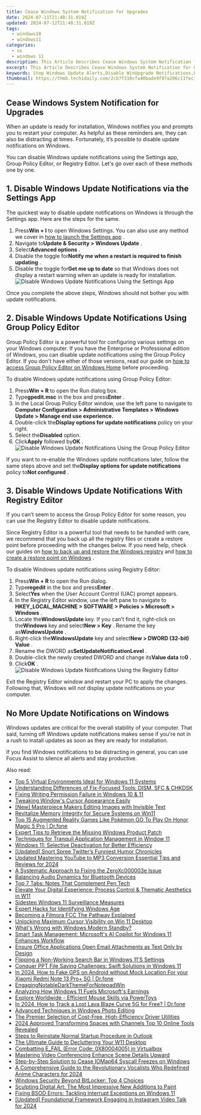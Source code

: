 ```yaml
---
title: Cease Windows System Notification for Upgrades
date: 2024-07-11T21:48:31.019Z
updated: 2024-07-12T21:48:31.019Z
tags:
  - windows10
  - windows11
categories:
  - os
  - windows 11
description: This Article Describes Cease Windows System Notification for Upgrades
excerpt: This Article Describes Cease Windows System Notification for Upgrades
keywords: Stop Windows Update Alerts,Disable WinUpgrade Notifications,Halt Windows Update Announcements,Prevent WinSystem Upgrade Notifies,Cease PC Upgrades Warning,Block Windows System Upgrade Signals,Eliminate WinUpdate Prompts
thumbnail: https://thmb.techidaily.com/2cb7f310cfa40bade9f97a206c11fec1a7936d92f7d177b793679fa54a81c9a8.jpg
---
```


## Cease Windows System Notification for Upgrades

 When an update is ready for installation, Windows notifies you and prompts you to restart your computer. As helpful as these reminders are, they can also be distracting at times. Fortunately, it’s possible to disable update notifications on Windows.

 You can disable Windows update notifications using the Settings app, Group Policy Editor, or Registry Editor. Let's go over each of these methods one by one.

## 1\. Disable Windows Update Notifications via the Settings App

 The quickest way to disable update notifications on Windows is through the Settings app. Here are the steps for the same.

1. Press**Win + I** to open Windows Settings. You can also use any method we cover in [how to launch the Settings app](https://www.makeuseof.com/windows-ways-to-open-system-settings/) .
2. Navigate to**Update & Security > Windows Update** .
3. Select**Advanced options** .
4. Disable the toggle for**Notify me when a restart is required to finish updating** .
5. Disable the toggle for**Get me up to date** so that Windows does not display a restart warning when an update is ready for installation.  
![Disable Windows Update Notifications Using the Settings App](https://static1.makeuseofimages.com/wordpress/wp-content/uploads/2022/12/disable-windows-update-notifications-using-the-settings-app.jpg)

 Once you complete the above steps, Windows should not bother you with update notifications.

## 2\. Disable Windows Update Notifications Using Group Policy Editor

 Group Policy Editor is a powerful tool for configuring various settings on your Windows computer. If you have the Enterprise or Professional edition of Windows, you can disable update notifications using the Group Policy Editor. If you don't have either of those versions, read our guide on [how to access Group Policy Editor on Windows Home](https://www.makeuseof.com/tag/access-group-policy-editor-even-windows-home-settings-try/) before proceeding.

To disable Windows update notifications using Group Policy Editor:

1. Press**Win + R** to open the Run dialog box.
2. Type**gpedit.msc** in the box and press**Enter** .
3. In the Local Group Policy Editor window, use the left pane to navigate to **Computer Configuration > Administrative Templates > Windows Update > Manage end use experience.**
4. Double-click the**Display options for update notifications** policy on your right.
5. Select the**Disabled** option.
6. Click**Apply** followed by**OK** .  
![Disable Windows Update Notifications Using the Group Policy Editor](https://static1.makeuseofimages.com/wordpress/wp-content/uploads/2022/12/disable-windows-update-notifications-using-group-policy-editor-1.jpg)

 If you want to re-enable the Windows update notifications later, follow the same steps above and set the**Display options for update notifications** policy to**Not configured** .

## 3\. Disable Windows Update Notifications With Registry Editor

 If you can’t seem to access the Group Policy Editor for some reason, you can use the Registry Editor to disable update notifications.

 Since Registry Editor is a powerful tool that needs to be handled with care, we recommend that you back up all the registry files or create a restore point before proceeding with the changes below. If you need help, check our guides on [how to back up and restore the Windows registry](https://www.makeuseof.com/tag/backup-restore-windows-registry/) and [how to create a restore point on Windows](https://www.makeuseof.com/windows-11-create-restore-point/) .

To disable Windows update notifications using Registry Editor:

1. Press**Win + R** to open the Run dialog.
2. Type**regedit** in the box and press**Enter** .
3. Select**Yes** when the User Account Control (UAC) prompt appears.
4. In the Registry Editor window, use the left pane to navigate to **HKEY\_LOCAL\_MACHINE > SOFTWARE > Policies > Microsoft > Windows** .
5. Locate the**WindowsUpdate** key. If you can’t find it, right-click on the**Windows** key and select**New > Key** . Rename the key as**WindowsUpdate** .
6. Right-click the**WindowsUpdate** key and select**New > DWORD (32-bit) Value** .
7. Rename the DWORD as**SetUpdateNotificationLevel** .
8. Double-click the newly created DWORD and change its**Value data** to**0** .
9. Click**OK** .  
![Disable Windows Update Notifications Using the Registry Editor](https://static1.makeuseofimages.com/wordpress/wp-content/uploads/2022/12/disable-windows-update-notifications-using-the-registry-editor.jpg)

 Exit the Registry Editor window and restart your PC to apply the changes. Following that, Windows will not display update notifications on your computer.

## No More Update Notifications on Windows

 Windows updates are critical for the overall stability of your computer. That said, turning off Windows update notifications makes sense if you're not in a rush to install updates as soon as they are ready for installation.

 If you find Windows notifications to be distracting in general, you can use Focus Assist to silence all alerts and stay productive.


<ins class="adsbygoogle"
     style="display:block"
     data-ad-format="autorelaxed"
     data-ad-client="ca-pub-7571918770474297"
     data-ad-slot="1223367746"></ins>



<ins class="adsbygoogle"
     style="display:block"
     data-ad-client="ca-pub-7571918770474297"
     data-ad-slot="8358498916"
     data-ad-format="auto"
     data-full-width-responsive="true"></ins>



<span class="atpl-alsoreadstyle">Also read:</span>
<div><ul>
<li><a href="https://windows11.techidaily.com/top-5-virtual-environments-ideal-for-windows-11-systems/"><u>Top 5 Virtual Environments Ideal for Windows 11 Systems</u></a></li>
<li><a href="https://windows11.techidaily.com/understanding-differences-of-fix-focused-tools-dism-sfc-and-chkdsk/"><u>Understanding Differences of Fix-Focused Tools: DISM, SFC & CHKDSK</u></a></li>
<li><a href="https://windows11.techidaily.com/fixing-writing-permission-failure-in-windows-10-and-11/"><u>Fixing Writing Permission Failure in Windows 10 & 11</u></a></li>
<li><a href="https://windows11.techidaily.com/tweaking-windows-cursor-appearance-easily/"><u>Tweaking Window's Cursor Appearance Easily</u></a></li>
<li><a href="https://extra-approaches.techidaily.com/new-masterpiece-makers-editing-images-with-invisible-text/"><u>[New] Masterpiece Makers  Editing Images with Invisible Text</u></a></li>
<li><a href="https://windows11.techidaily.com/revitalize-memory-integrity-for-secure-systems-on-win11/"><u>Revitalize Memory Integrity for Secure Systems on Win11</u></a></li>
<li><a href="https://pokemon-go-android.techidaily.com/top-15-augmented-reality-games-like-pokemon-go-to-play-on-honor-magic-5-pro-drfone-by-drfone-virtual-android/"><u>Top 15 Augmented Reality Games Like Pokémon GO To Play On Honor Magic 5 Pro | Dr.fone</u></a></li>
<li><a href="https://windows11.techidaily.com/expert-tips-to-retrieve-the-missing-windows-product-patch/"><u>Expert Tips to Retrieve the Missing Windows Product Patch</u></a></li>
<li><a href="https://windows11.techidaily.com/techniques-for-tranquil-application-management-in-window-11/"><u>Techniques for Tranquil Application Management in Window 11</u></a></li>
<li><a href="https://windows11.techidaily.com/windows-11-selective-deactivation-for-better-efficiency/"><u>Windows 11: Selective Deactivation for Better Efficiency</u></a></li>
<li><a href="https://twitter-videos.techidaily.com/updated-snort-spree-twitters-funniest-humor-chronicles/"><u>[Updated] Snort Spree  Twitter’s Funniest Humor Chronicles</u></a></li>
<li><a href="https://ai-driven-video-production.techidaily.com/updated-mastering-youtube-to-mp3-conversion-essential-tips-and-reviews-for-2024/"><u>Updated Mastering YouTube to MP3 Conversion Essential Tips and Reviews for 2024</u></a></li>
<li><a href="https://windows11.techidaily.com/a-systematic-approach-to-fixing-the-zeroxc000003e-issue/"><u>A Systematic Approach to Fixing the ZeroXc000003e Issue</u></a></li>
<li><a href="https://windows11.techidaily.com/balancing-audio-dynamics-for-bluetooth-devices/"><u>Balancing Audio Dynamics for Bluetooth Devices</u></a></li>
<li><a href="https://windows11.techidaily.com/top-7-tabs-notes-that-complement-pen-tech/"><u>Top 7 Tabs: Notes That Complement Pen Tech</u></a></li>
<li><a href="https://windows11.techidaily.com/elevate-your-digital-experience-process-control-and-thematic-aesthetics-in-w11/"><u>Elevate Your Digital Experience: Process Control & Thematic Aesthetics in W11</u></a></li>
<li><a href="https://windows11.techidaily.com/sidestep-windows-11-surveillance-measures/"><u>Sidestep Windows 11 Surveillance Measures</u></a></li>
<li><a href="https://windows11.techidaily.com/expert-hacks-for-identifying-windows-age/"><u>Expert Hacks for Identifying Windows Age</u></a></li>
<li><a href="https://youtube-videos.techidaily.com/becoming-a-filmora-fcc-the-pathway-explained/"><u>Becoming a Filmora FCC  The Pathway Explained</u></a></li>
<li><a href="https://windows11.techidaily.com/unlocking-maximum-cursor-visibility-on-win-11-desktop/"><u>Unlocking Maximum Cursor Visibility on Win 11 Desktop</u></a></li>
<li><a href="https://windows11.techidaily.com/whats-wrong-with-windows-modern-standby/"><u>What's Wrong with Windows Modern Standby?</u></a></li>
<li><a href="https://windows11.techidaily.com/smart-task-management-microsofts-ai-copilot-for-windows-11-enhances-workflow/"><u>Smart Task Management: Microsoft's AI Copilot for Windows 11 Enhances Workflow</u></a></li>
<li><a href="https://windows11.techidaily.com/ensure-office-applications-open-email-attachments-as-text-only-by-design/"><u>Ensure Office Applications Open Email Attachments as Text Only by Design</u></a></li>
<li><a href="https://windows11.techidaily.com/flipping-a-non-working-search-bar-in-windows-11s-settings/"><u>Flipping a Non-Working Search Bar in Windows 11’S Settings</u></a></li>
<li><a href="https://windows11.techidaily.com/conquer-ppt-file-saving-challenges-swift-solutions-in-windows-11/"><u>Conquer PPT File Saving Challenges: Swift Solutions in Windows 11</u></a></li>
<li><a href="https://android-location.techidaily.com/in-2024-how-to-fake-gps-on-android-without-mock-location-for-your-xiaomi-redmi-note-13-proplus-5g-drfone-by-drfone-virtual/"><u>In 2024, How to Fake GPS on Android without Mock Location For your Xiaomi Redmi Note 13 Pro+ 5G | Dr.fone</u></a></li>
<li><a href="https://windows11.techidaily.com/engagingnotabledarkthemefornotepadwin/"><u>EngagingNotableDarkThemeForNotepadWin</u></a></li>
<li><a href="https://windows11.techidaily.com/analyzing-how-windows-11-fuels-microsofts-earnings/"><u>Analyzing How Windows 11 Fuels Microsoft's Earnings</u></a></li>
<li><a href="https://windows11.techidaily.com/explore-worldwide-efficient-mouse-skills-via-powertoys/"><u>Explore Worldwide - Efficient Mouse Skills via PowerToys</u></a></li>
<li><a href="https://android-location-track.techidaily.com/in-2024-how-to-track-a-lost-lava-blaze-curve-5g-for-free-drfone-by-drfone-virtual-android/"><u>In 2024, How to Track a Lost Lava Blaze Curve 5G for Free? | Dr.fone</u></a></li>
<li><a href="https://windows11.techidaily.com/advanced-techniques-in-windows-photo-editing/"><u>Advanced Techniques in Windows Photo Editing</u></a></li>
<li><a href="https://windows11.techidaily.com/the-premier-selection-of-cost-free-high-efficiency-driver-utilities/"><u>The Premier Selection of Cost-Free, High-Efficiency Driver Utilities</u></a></li>
<li><a href="https://youtube-help.techidaily.com/2024-approved-transforming-spaces-with-channels-top-10-online-tools-revealed/"><u>2024 Approved  Transforming Spaces with Channels  Top 10 Online Tools Revealed</u></a></li>
<li><a href="https://windows11.techidaily.com/steps-to-reinstate-normal-startup-procedure-in-outlook/"><u>Steps to Reinstate Normal Startup Procedure in Outlook</u></a></li>
<li><a href="https://windows11.techidaily.com/the-ultimate-guide-to-decluttering-your-w11-desktop/"><u>The Ultimate Guide to Decluttering Your W11 Desktop</u></a></li>
<li><a href="https://windows11.techidaily.com/combatting-efail-error-code-0x80004005-in-virtualbox/"><u>Combatting E_FAIL (Error Code: 0X80004005) in Virtualbox</u></a></li>
<li><a href="https://vp-tips.techidaily.com/mastering-video-conferencing-enhance-scene-details-upward/"><u>Mastering Video Conferencing  Enhance Scene Details Upward</u></a></li>
<li><a href="https://windows11.techidaily.com/step-by-step-solution-to-cease-iomap64-syscall-freezes-on-windows/"><u>Step-by-Step Solution to Cease IOMap64 Syscall Freezes on Windows</u></a></li>
<li><a href="https://audio-editing.techidaily.com/a-comprehensive-guide-to-the-revolutionary-vocalists-who-redefined-anime-characters-for-2024/"><u>A Comprehensive Guide to the Revolutionary Vocalists Who Redefined Anime Characters for 2024</u></a></li>
<li><a href="https://windows11.techidaily.com/windows-security-beyond-bitlocker-top-4-choices/"><u>Windows Security Beyond BitLocker: Top 4 Choices</u></a></li>
<li><a href="https://windows11.techidaily.com/sculpting-digital-art-the-most-impressive-new-additions-to-paint/"><u>Sculpting Digital Art: The Most Impressive New Additions to Paint</u></a></li>
<li><a href="https://windows11.techidaily.com/fixing-bsod-errors-tackling-interrupt-exceptions-on-windows-11/"><u>Fixing BSOD Errors: Tackling Interrupt Exceptions on Windows 11</u></a></li>
<li><a href="https://instagram-videos.techidaily.com/updated-foundational-framework-engaging-in-instagram-video-talk-for-2024/"><u>[Updated] Foundational Framework  Engaging in Instagram Video Talk for 2024</u></a></li>
</ul></div>
